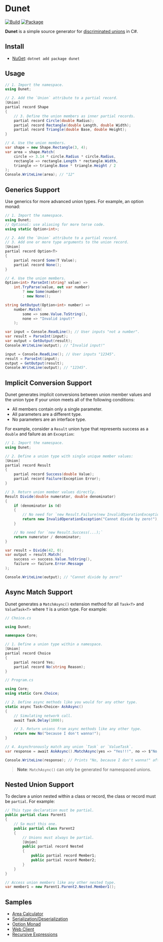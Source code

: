 # Dunet

[![Build](https://img.shields.io/github/actions/workflow/status/domn1995/dunet/main.yml?branch=main)](https://github.com/domn1995/dunet/actions)
[![Package](https://img.shields.io/nuget/v/dunet.svg)](https://nuget.org/packages/dunet)

**Dunet** is a simple source generator for [discriminated unions](https://en.wikipedia.org/wiki/Tagged_union) in C#.

## Install

- [NuGet](https://www.nuget.org/packages/Dunet/): `dotnet add package dunet`

## Usage

```cs
// 1. Import the namespace.
using Dunet;

// 2. Add the `Union` attribute to a partial record.
[Union]
partial record Shape
{
    // 3. Define the union members as inner partial records.
    partial record Circle(double Radius);
    partial record Rectangle(double Length, double Width);
    partial record Triangle(double Base, double Height);
}

// 4. Use the union members.
var shape = new Shape.Rectangle(3, 4);
var area = shape.Match(
    circle => 3.14 * circle.Radius * circle.Radius,
    rectangle => rectangle.Length * rectangle.Width,
    triangle => triangle.Base * triangle.Height / 2
);
Console.WriteLine(area); // "12"
```

## Generics Support

Use generics for more advanced union types. For example, an option monad:

```cs
// 1. Import the namespace.
using Dunet;
// Optional: use aliasing for more terse code.
using static Option<int>;

// 2. Add the `Union` attribute to a partial record.
// 3. Add one or more type arguments to the union record.
[Union]
partial record Option<T>
{
    partial record Some(T Value);
    partial record None();
}

// 4. Use the union members.
Option<int> ParseInt(string? value) =>
    int.TryParse(value, out var number)
        ? new Some(number)
        : new None();

string GetOutput(Option<int> number) =>
    number.Match(
        some => some.Value.ToString(),
        none => "Invalid input!"
    );

var input = Console.ReadLine(); // User inputs "not a number".
var result = ParseInt(input);
var output = GetOutput(result);
Console.WriteLine(output); // "Invalid input!"

input = Console.ReadLine(); // User inputs "12345".
result = ParseInt(input);
output = GetOutput(result);
Console.WriteLine(output); // "12345".
```

## Implicit Conversion Support

Dunet generates implicit conversions between union member values and the union type
if your union meets all of the following conditions:

- All members contain only a single parameter.
- All parameters are a different type.
- No parameters are an interface type.

For example, consider a `Result` union type that represents success
as a `double` and failure as an `Exception`:

```cs
// 1. Import the namespace.
using Dunet;

// 2. Define a union type with single unique member values:
[Union]
partial record Result
{
    partial record Success(double Value);
    partial record Failure(Exception Error);
}

// 3. Return union member values directly.
Result Divide(double numerator, double denominator)
{
    if (denominator is 0d)
    {
        // No need for `new Result.Failure(new InvalidOperationException("..."));`
        return new InvalidOperationException("Cannot divide by zero!");
    }

    // No need for `new Result.Success(...);`
    return numerator / denominator;
}

var result = Divide(42, 0);
var output = result.Match(
    success => success.Value.ToString(),
    failure => failure.Error.Message
);

Console.WriteLine(output); // "Cannot divide by zero!"
```

## Async Match Support

Dunet generates a `MatchAsync()` extension method for all `Task<T>` and `ValueTask<T>` where `T` is a union type. For example:

```cs
// Choice.cs

using Dunet;

namespace Core;

// 1. Define a union type within a namespace.
[Union]
partial record Choice
{
    partial record Yes;
    partial record No(string Reason);
}
```

```cs
// Program.cs

using Core;
using static Core.Choice;

// 2. Define async methods like you would for any other type.
static async Task<Choice> AskAsync()
{
    // Simulating network call.
    await Task.Delay(1000);

    // 3. Return unions from async methods like any other type.
    return new No("because I don't wanna!");
}

// 4. Asynchronously match any union `Task` or `ValueTask`.
var response = await AskAsync().MatchAsync(yes => "Yes!!!", no => $"No, {no.Reason}");

Console.WriteLine(response); // Prints "No, because I don't wanna!" after 1 second.
```

> **Note**:
> `MatchAsync()` can only be generated for namespaced unions.

## Nested Union Support

To declare a union nested within a class or record, the class or record must be `partial`. For example:

```cs
// This type declaration must be partial.
public partial class Parent1
{
    // So must this one.
    public partial class Parent2
    {
        // Unions must always be partial.
        [Union]
        public partial record Nested
        {
            public partial record Member1;
            public partial record Member2;
        }
    }
}

// Access union members like any other nested type.
var member1 = new Parent1.Parent2.Nested.Member1();
```

## Samples

- [Area Calculator](./samples/AreaCalculator/Program.cs)
- [Serialization/Deserialization](./samples/Serialization/Program.cs)
- [Option Monad](./samples/OptionMonad/Program.cs)
- [Web Client](./samples/PokemonClient/PokeClient.cs)
- [Recursive Expressions](./samples/ExpressionCalculator/Program.cs)
